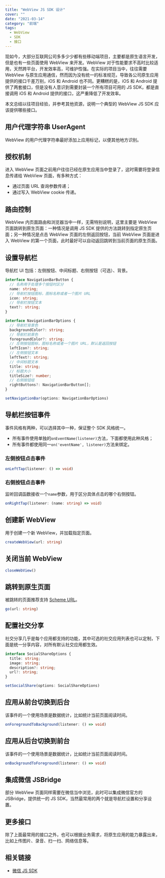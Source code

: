 ```yaml
---
title: "WebView JS SDK 设计"
cover: ""
date: "2021-03-14"
category: "前端"
tags:
  - WebView
  - SDK
  - 接口
---
```


现如今，大部分互联网公司多多少少都有些移动端项目，主要都是原生语言开发，但是也有一些页面使用 WebView 来开发。WebView 对于性能要求不高时比较适用，天然跨平台，开发效率高，可维护性强。在实际的项目当中，往往需要 WebView 与原生应用通信，然而因为没有统一的标准规范，导致各公司原生应用提供的接口千差万别，iOS 和 Android 也不同。更糟糕的是，iOS 和 Android 提供了两套接口，但是没有人意识到需要封装一个所有项目可用的 JS SDK，都是直接调用 iOS 和 Android 提供的接口，这严重降低了开发效率。

本文总结以往项目经验，并参考其他资源，说明一个典型的 WebView JS SDK 应该提供哪些接口。

## 用户代理字符串 UserAgent

WebView 的用户代理字符串最好添加上应用标记，以便其他地方识别。

## 授权机制

进入 WebView 页面之前用户往往已经在原生应用当中登录了，这时需要将登录信息传递给 WebView 页面，有多种方式：

* 通过页面 URL 查询参数传递；
* 通过写入 WebView cookie 传递。

## 路由控制

WebView 内页面路由和浏览器当中一样，无需特别说明，这里主要是 WebView 页面跳转到原生页面：一种情况是调用 JS SDK 提供的方法跳转到指定原生页面；另一种情况是点击 WebView 页面的左侧返回按钮，当前 WebView 页面是进入 WebView 的第一个页面，此时最好可以自动返回跳转到当前页面的原生页面。

## 设置导航栏

导航栏 UI 包括：左侧按钮、中间标题、右侧按钮（可选）、背景。

```ts
interface NavigationBarButton {
  // 名称用于处理多个按钮时区分
  name: string;
  // 导航栏按钮图标，图标名称或者一个图片 URL
  icon: string;
  // 导航栏按钮文本
  text?: string;
}

interface NavigationBarOptions {
  // 导航栏背景色
  backgroundColor?: string;
  // 导航栏前景色
  foregroundColor?: string;
  // 左侧按钮图标，图标名称或者一个图片 URL，默认是返回按钮
  leftIcon?: string;
  // 左侧按钮文本
  leftText?: string;
  // 中间标题文本
  title: string;
  // 标题大小
  titleSize?: number;
  // 右侧按钮组
  rightButtons?: NavigationBarButton[];
}

setNavigationBar(options: NavigationBarOptions)
```

## 导航栏按钮事件

事件风格有两种，可以选择其中一种，保证整个 SDK 风格统一。

* 所有事件使用单独的`onEventName(listener)`方法，下面都使用此种风格；
* 所有事件都使用同一`on('eventName', listener)`方法来绑定。

### 左侧按钮点击事件

```ts
onLeftTap(listener: () => void)
```

### 右侧按钮点击事件

监听回调函数接收一个`name`参数，用于区分具体点击的哪个右侧按钮。

```ts
onRightTap(listener: (name: string) => void)
```

## 创建新 WebView

用于创建一个新 WebView，并加载指定页面。

```ts
createWebView(url: string)
```
## 关闭当前 WebView

```ts
closeWebView()
```

## 跳转到原生页面

被跳转的页面推荐支持 [Scheme URL](https://sspai.com/post/31500)。

```ts
go(url: string)
```

## 配置社交分享

社交分享几乎是每个应用都支持的功能，其中可选的社交应用列表也可以定制，下面是统一分享内容，对所有默认社交应用都生效。

```ts
interface SocialShareOptions {
  title: string;
  image: string;
  description?: string;
  url?: string;
}

setSocialShare(options: SocialShareOptions)
```

## 应用从前台切换到后台

该事件的一个使用场景是数据统计，比如统计当前页面阅读时间。

```ts
onForegroundToBackground(listener: () => void)
```

## 应用从后台切换到前台

该事件的一个使用场景是数据统计，比如统计当前页面阅读时间。

```ts
onBackgroundToForeground(listener: () => void)
```

## 集成微信 JSBridge

部分 WebView 页面同样需要在微信当中浏览，此时可以集成微信官方的 JSBridge，提供统一的 JS SDK，当然最常用的两个就是导航栏设置和分享设置。

## 更多接口

除了上面最常用的接口之外，也可以根据业务需求，将原生应用的能力暴露出来，比如上传图片、录音、扫一扫、网络信息等。

## 相关链接

* [微信 JS SDK](https://developers.weixin.qq.com/doc/offiaccount/OA_Web_Apps/JS-SDK.html)